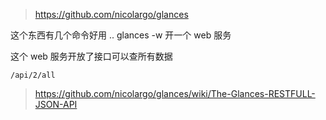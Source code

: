>https://github.com/nicolargo/glances


这个东西有几个命令好用 ..
glances -w  开一个 web 服务

这个 web 服务开放了接口可以查所有数据
```
/api/2/all
```

>https://github.com/nicolargo/glances/wiki/The-Glances-RESTFULL-JSON-API